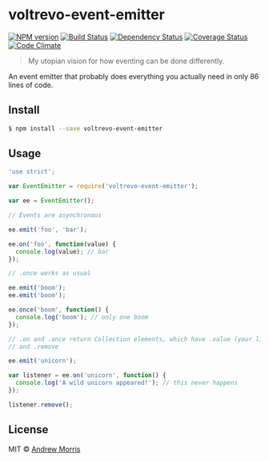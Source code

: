 # voltrevo-event-emitter
[![NPM version][npm-image]][npm-url] [![Build Status][travis-image]][travis-url] [![Dependency Status][daviddm-image]][daviddm-url] [![Coverage Status](https://coveralls.io/repos/voltrevo/voltrevo-event-emitter/badge.svg?branch=master&service=github)](https://coveralls.io/github/voltrevo/voltrevo-event-emitter?branch=master) [![Code Climate](https://codeclimate.com/github/voltrevo/voltrevo-event-emitter/badges/gpa.svg)](https://codeclimate.com/github/voltrevo/voltrevo-event-emitter)
> My utopian vision for how eventing can be done differently.

An event emitter that probably does everything you actually need in only 86 lines of code.

## Install

```sh
$ npm install --save voltrevo-event-emitter
```


## Usage

```js
'use strict';

var EventEmitter = require('voltrevo-event-emitter');

var ee = EventEmitter();

// Events are asynchronous

ee.emit('foo', 'bar');

ee.on('foo', function(value) {
  console.log(value); // bar
});

// .once works as usual

ee.emit('boom');
ee.emit('boom');

ee.once('boom', function() {
  console.log('boom'); // only one boom
});

// .on and .once return Collection elements, which have .value (your listener)
// and .remove

ee.emit('unicorn');

var listener = ee.on('unicorn', function() {
  console.log('A wild unicorn appeared!'); // this never happens
});

listener.remove();
```

## License

MIT © [Andrew Morris](http://andrewmorris.io/)


[npm-image]: https://badge.fury.io/js/voltrevo-event-emitter.svg
[npm-url]: https://npmjs.org/package/voltrevo-event-emitter
[travis-image]: https://travis-ci.org/voltrevo/voltrevo-event-emitter.svg?branch=master
[travis-url]: https://travis-ci.org/voltrevo/voltrevo-event-emitter
[daviddm-image]: https://david-dm.org/voltrevo/voltrevo-event-emitter.svg?theme=shields.io
[daviddm-url]: https://david-dm.org/voltrevo/voltrevo-event-emitter
